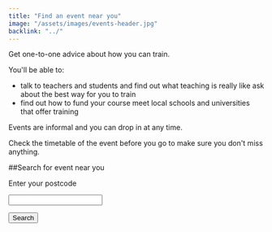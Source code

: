 ```yaml
---
title: "Find an event near you"
image: "/assets/images/events-header.jpg"
backlink: "../"
---
```


Get one-to-one advice about how you can train.

You'll be able to:

  - talk to teachers and students and find out what teaching is really like ask about the best way for you to train
  - find out how to fund your course meet local schools and universities that offer training

Events are informal and you can drop in at any time.

Check the timetable of the event before you go to make sure you don't miss anything.

<div class="form-top"></div>
<form action="." method="get" markdown="1">

##Search for event near you

<label for="postcode">Enter your postcode</label>

<input type="text" name="postcode" id="postcode" />

<button type="submit" class="search">Search</button>

</form>
<div class="form-bottom"></div>
